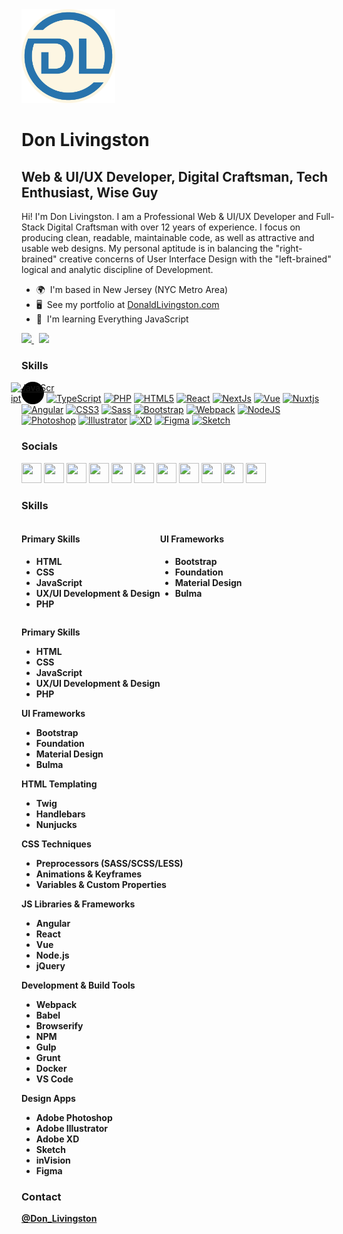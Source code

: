 <img style="max-width: 150px" src="files/dl-logo-2022.png"/>

# Don Livingston
## Web & UI/UX Developer, Digital Craftsman, Tech Enthusiast, Wise Guy

Hi! I'm Don Livingston. I am a Professional Web & UI/UX Developer and Full-Stack Digital Craftsman with over 12 years of experience. I focus on producing clean, readable, maintainable code, as well as attractive and usable web designs. My personal aptitude is in balancing the "right-brained" creative concerns of User Interface Design with the "left-brained" logical and analytic discipline of Development.  

* 🌍  I'm based in New Jersey (NYC Metro Area)
* 🖥️  See my portfolio at [DonaldLivingston.com](http://donaldlivingston.com)  
* 🧠  I'm learning Everything JavaScript  

<a href="https://www.twitter.com/Don_Livingston" target="_blank" rel="noreferrer">
  <img src="https://img.shields.io/twitter/follow/Don_Livingston?logo=twitter&style=for-the-badge&color=0891b2&labelColor=1c1917" />
</a>&nbsp;
<a href="https://www.twitch.tv/donlivingston" target="_blank" rel="noreferrer">
  <img src="https://img.shields.io/twitch/status/donlivingston?logo=twitchsx&style=for-the-badge&color=0891b2&labelColor=1c1917&label=TWITCH+STATUS" />
</a>

### Skills  

<p align="left"> 
<span style="display: inline-flex; width: 36px; height: 36px; background-color: #000; border-radius: 50%; justify-content: center; align-items: center">
  <a href="https://developer.mozilla.org/en-US/docs/Web/JavaScript" target="_blank" rel="noreferrer">
    <img src="https://raw.githubusercontent.com/danielcranney/readme-generator/main/public/icons/skills/javascript-colored.svg" width="36" height="36" alt="JavaScript" />
  </a>
  </span>
     <a href="https://www.typescriptlang.org/" target="_blank" rel="noreferrer"><img src="https://raw.githubusercontent.com/danielcranney/readme-generator/main/public/icons/skills/typescript-colored.svg" width="36" height="36" alt="TypeScript" /></a>
     <a href="https://www.php.net/" target="_blank" rel="noreferrer"><img src="https://raw.githubusercontent.com/danielcranney/readme-generator/main/public/icons/skills/php-colored.svg" width="36" height="36" alt="PHP" /></a>
     <a href="https://developer.mozilla.org/en-US/docs/Glossary/HTML5" target="_blank" rel="noreferrer"><img src="https://raw.githubusercontent.com/danielcranney/readme-generator/main/public/icons/skills/html5-colored.svg" width="36" height="36" alt="HTML5" /></a>
     <a href="https://reactjs.org/" target="_blank" rel="noreferrer"><img src="https://raw.githubusercontent.com/danielcranney/readme-generator/main/public/icons/skills/react-colored.svg" width="36" height="36" alt="React" /></a>
     <a href="https://nextjs.org/docs" target="_blank" rel="noreferrer"><img src="https://raw.githubusercontent.com/danielcranney/readme-generator/main/public/icons/skills/nextjs-colored.svg" width="36" height="36" alt="NextJs" /></a>
     <a href="https://vuejs.org/" target="_blank" rel="noreferrer"><img src="https://raw.githubusercontent.com/danielcranney/readme-generator/main/public/icons/skills/vuejs-colored.svg" width="36" height="36" alt="Vue" /></a>
     <a href="https://nuxtjs.org/" target="_blank" rel="noreferrer"><img src="https://raw.githubusercontent.com/danielcranney/readme-generator/main/public/icons/skills/nuxtjs-colored.svg" width="36" height="36" alt="Nuxtjs" /></a>
     <a href="https://angular.io/" target="_blank" rel="noreferrer"><img src="https://raw.githubusercontent.com/danielcranney/readme-generator/main/public/icons/skills/angularjs-colored.svg" width="36" height="36" alt="Angular" /></a>
     <a href="https://www.w3.org/TR/CSS/#css" target="_blank" rel="noreferrer"><img src="https://raw.githubusercontent.com/danielcranney/readme-generator/main/public/icons/skills/css3-colored.svg" width="36" height="36" alt="CSS3" /></a>
     <a href="https://sass-lang.com/" target="_blank" rel="noreferrer"><img src="https://raw.githubusercontent.com/danielcranney/readme-generator/main/public/icons/skills/sass-colored.svg" width="36" height="36" alt="Sass" /></a>
     <a href="https://getbootstrap.com/" target="_blank" rel="noreferrer"><img src="https://raw.githubusercontent.com/danielcranney/readme-generator/main/public/icons/skills/bootstrap-colored.svg" width="36" height="36" alt="Bootstrap" /></a>
     <a href="https://webpack.js.org/" target="_blank" rel="noreferrer"><img src="https://raw.githubusercontent.com/danielcranney/readme-generator/main/public/icons/skills/webpack-colored.svg" width="36" height="36" alt="Webpack" /></a>
     <a href="https://nodejs.org/en/" target="_blank" rel="noreferrer"><img src="https://raw.githubusercontent.com/danielcranney/readme-generator/main/public/icons/skills/nodejs-colored.svg" width="36" height="36" alt="NodeJS" /></a>
     <a href="https://www.adobe.com/uk/products/photoshop.html" target="_blank" rel="noreferrer"><img src="https://raw.githubusercontent.com/danielcranney/readme-generator/main/public/icons/skills/photoshop-colored.svg" width="36" height="36" alt="Photoshop" /></a>
     <a href="adobe.com/uk/products/illustrator.html" target="_blank" rel="noreferrer"><img src="https://raw.githubusercontent.com/danielcranney/readme-generator/main/public/icons/skills/illustrator-colored.svg" width="36" height="36" alt="Illustrator" /></a>
     <a href="https://www.adobe.com/uk/products/xd.html" target="_blank" rel="noreferrer"><img src="https://raw.githubusercontent.com/danielcranney/readme-generator/main/public/icons/skills/xd-colored.svg" width="36" height="36" alt="XD" /></a>
     <a href="https://www.figma.com/" target="_blank" rel="noreferrer"><img src="https://raw.githubusercontent.com/danielcranney/readme-generator/main/public/icons/skills/figma-colored.svg" width="36" height="36" alt="Figma" /></a>
     <a href="https://www.sketch.com/" target="_blank" rel="noreferrer"><img src="https://raw.githubusercontent.com/danielcranney/readme-generator/main/public/icons/skills/sketch-colored.svg" width="36" height="36" alt="Sketch" /></a>
</p>

 ### Socials  
 
 <p align="left">
  <a href="https://www.codepen.io/dlivingston" target="_blank" rel="noreferrer"><img src="https://raw.githubusercontent.com/danielcranney/readme-generator/main/public/icons/socials/codepen.svg" width="32" height="32" /></a>
  <a href="https://www.dev.to/dlivingston" target="_blank" rel="noreferrer"><img src="https://raw.githubusercontent.com/danielcranney/readme-generator/main/public/icons/socials/devdotto.svg" width="32" height="32" /></a>
  <a href="https://www.github.com/dlivingston" target="_blank" rel="noreferrer"><img src="https://raw.githubusercontent.com/danielcranney/readme-generator/main/public/icons/socials/github.svg" width="32" height="32" /></a>
  <a href="https://donlivingston.hashnode.dev" target="_blank" rel="noreferrer"><img src="https://raw.githubusercontent.com/danielcranney/readme-generator/main/public/icons/socials/hashnode.svg" width="32" height="32" /></a>
  <a href="https://www.linkedin.com/in/donaldlivingston/" target="_blank" rel="noreferrer"><img src="https://raw.githubusercontent.com/danielcranney/readme-generator/main/public/icons/socials/linkedin.svg" width="32" height="32" /></a>
  <a href="http://www.medium.com/@donlivingston" target="_blank" rel="noreferrer"><img src="https://raw.githubusercontent.com/danielcranney/readme-generator/main/public/icons/socials/medium.svg" width="32" height="32" /></a>
  <a href="https://donlivingston.me" target="_blank" rel="noreferrer"><img src="https://raw.githubusercontent.com/danielcranney/readme-generator/main/public/icons/socials/rss.svg" width="32" height="32" /></a>
  <a href="https://www.stackoverflow.com/users/4312957/donald-livingston" target="_blank" rel="noreferrer"><img src="https://raw.githubusercontent.com/danielcranney/readme-generator/main/public/icons/socials/stackoverflow.svg" width="32" height="32" /></a>
  <a href="https://www.twitter.com/Don_Livingston" target="_blank" rel="noreferrer"><img src="https://raw.githubusercontent.com/danielcranney/readme-generator/main/public/icons/socials/twitter.svg" width="32" height="32" /></a>
  <a href="https://www.youtube.com/c/DonaldLivingston" target="_blank" rel="noreferrer"><img src="https://raw.githubusercontent.com/danielcranney/readme-generator/main/public/icons/socials/youtube.svg" width="32" height="32" /></a>
  <a href="https://www.twitch.tv/donlivingston" target="_blank" rel="noreferrer"><img src="https://raw.githubusercontent.com/danielcranney/readme-generator/main/public/icons/socials/twitch.svg" width="32" height="32" /></a>
</p>

### Skills
<div style="display: flex; flex-wrap: wrap; width: 100%">
  <div>
    <h4><strong>Primary Skills<strong></h4>
    <ul>
      <li>HTML</li>
      <li>CSS</li>
      <li>JavaScript</li>
      <li>UX/UI Development & Design</li>
      <li>PHP</li>
    </ul>
  </div>
  <div>
  <h4><strong>UI Frameworks<strong></h4>
  <ul>
  <li>Bootstrap</li>
  <li>Foundation</li>
  <li>Material Design</li>
  <li>Bulma</li>
  </ul>




</div>
<div></div>
<div></div>
</div>

**Primary Skills**
- HTML
- CSS
- JavaScript
- UX/UI Development & Design
- PHP

**UI Frameworks**
- Bootstrap
- Foundation
- Material Design
- Bulma

**HTML Templating**
- Twig
- Handlebars
- Nunjucks

**CSS Techniques**
- Preprocessors (SASS/SCSS/LESS)
- Animations & Keyframes
- Variables & Custom Properties

**JS Libraries & Frameworks**
- Angular
- React
- Vue
- Node.js
- jQuery

**Development & Build Tools**
- Webpack
- Babel
- Browserify
- NPM
- Gulp
- Grunt
- Docker
- VS Code

**Design Apps**
- Adobe Photoshop
- Adobe Illustrator
- Adobe XD
- Sketch
- inVision
- Figma

### Contact
[@Don_Livingston](https://twitter.com/Don_Livingston)


<!---
dlivingston/dlivingston is a ✨ special ✨ repository because its `README.md` (this file) appears on your GitHub profile.
You can click the Preview link to take a look at your changes.
--->
